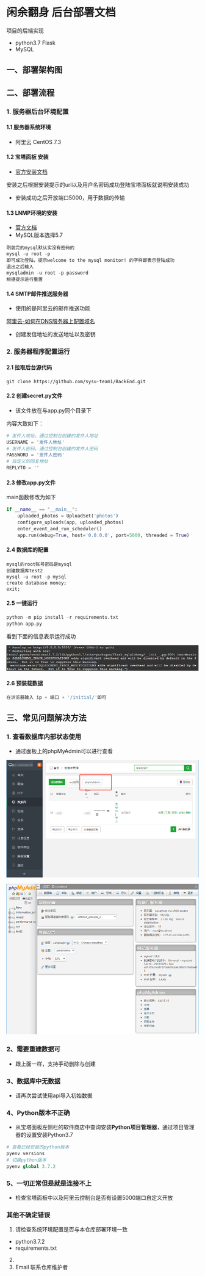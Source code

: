 # 闲余翻身 后台部署文档
项目的后端实现
- python3.7 Flask
- MySQL

## 一、部署架构图





## 二、部署流程

### 1. 服务器后台环境配置

#### 1.1 服务器系统环境

- 阿里云 CentOS 7.3

#### 1.2 宝塔面板 安装

- [官方安装文档](http://docs.bt.cn/443922)

安装之后根据安装提示的url以及用户名密码成功登陆宝塔面板就说明安装成功

- 安装成功之后开放端口5000，用于数据的传输

#### 1.3 LNMP环境的安装

- [官方文档](http://docs.bt.cn/424212)
- MySQL版本选择5.7

```mysql
刚装完的mysql默认实没有密码的
mysql -u root -p
即可成功登陆，提示welcome to the mysql monitor! 的字样即表示登陆成功
退出之后输入
mysqladmin -u root -p password
根据提示进行重置
```

#### 1.4 SMTP邮件推送服务器

- 使用的是阿里云的邮件推送功能

[阿里云-如何在DNS服务器上配置域名](<https://help.aliyun.com/knowledge_detail/39397.html>)

- 创建发信地址的发送地址以及密钥

### 2. 服务器程序配置运行

#### 2.1 拉取后台源代码

```
git clone https://github.com/sysu-team1/BackEnd.git
```

#### 2.2 创建secret.py文件

- 该文件放在与app.py同个目录下

内容大致如下：

```python
# 发件人地址，通过控制台创建的发件人地址
USERNAME = '发件人地址'
# 发件人密码，通过控制台创建的发件人密码
PASSWORD = '发件人密码'
# 自定义的回复地址
REPLYTO = ''
```

#### 2.3 修改app.py文件

main函数修改为如下

```python
if __name__ == "__main__":
	uploaded_photos = UploadSet('photos')
	configure_uploads(app, uploaded_photos)
	enter_event_and_run_scheduler()
	app.run(debug=True, host='0.0.0.0', port=5000, threaded = True)
```

#### 2.4 数据库的配置

```mysql
mysql的root账号密码是mysql
创建数据库test2
mysql -u root -p mysql
create database money;
exit;
```

#### 2.5 一键运行

```python
python -m pip install -r requirements.txt
python app.py
```

看到下面的信息表示运行成功

![1560345550416](assets/1560345550416.png)

#### 2.6 预装载数据

```python
在浏览器输入 ip + 端口 + '/initial/'即可
```



## 三、常见问题解决方法

### 1. 查看数据库内部状态使用

- 通过面板上的phpMyAdmin可以进行查看

![1560346717283](assets/1560346717283.png)

![1560346754997](assets/1560346754997.png)

### 2、需要重建数据可

- 跟上面一样，支持手动删除与创建

### 3、数据库中无数据

- 请再次尝试使用api导入初始数据

### 4、Python版本不正确

- 从宝塔面板左侧栏的软件商店中查询安装**Python项目管理器**，通过项目管理器的设置安装Python3.7

```python
# 查看已经安装的python版本
pyenv versions
# 切换python版本
pyenv global 3.7.2
```

### 5、一切正常但是就是连接不上

- 检查宝塔面板中以及阿里云控制台是否有设置5000端口自定义开放

### 其他不确定错误

1. 请检查系统环境配置是否与本仓库部署环境一致

- python3.7.2
- requirements.txt

2. 
3. Email 联系仓库维护者 